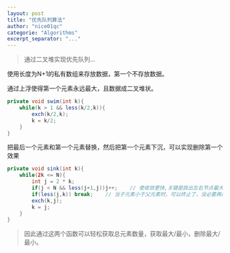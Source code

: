 ```yaml
---
layout: post
title: "优先队列算法"
author: "nice01qc"
categorie: "Algorithms"
excerpt_separator: "..."
---
```


> 通过二叉堆实现优先队列...

使用长度为N+1的私有数组来存放数据，第一个不存放数据。

通过上浮使得第一个元素永远最大，且数据成二叉堆状。

```java
private void swim(int k){
    while(k > 1 && less(k/2,k)){
        exch(k/2,k);
        k = k/2;
    }
}
```

把最后一个元素和第一个元素替换，然后把第一个元素下沉，可以实现删除第一个效果

```java
private void sink(int k){
    while(2k <= N){
        int j = 2 * k;
        if(j < N && less(j+1,j))j++;	// 使收敛更快,关键是挑出左右节点最大的那个
        if(less(j,k)) break;	// 当子元素小于父元素时，可以终止了，没必要再继续了
        exch(k,j);
        k = j;
    }
}
```



> 因此通过这两个函数可以轻松获取总元素数量，获取最大/最小，删除最大/最小。

